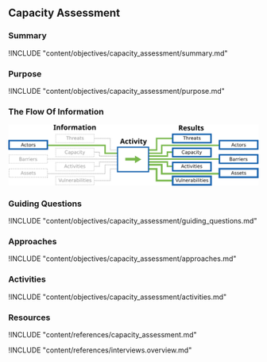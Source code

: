 ## Capacity Assessment

### Summary

!INCLUDE "content/objectives/capacity_assessment/summary.md"

### Purpose

!INCLUDE "content/objectives/capacity_assessment/purpose.md"

### The Flow Of Information

![Audit Preparation Information Flow](content/images/info_flows/capacity_assessment.svg)

### Guiding Questions

!INCLUDE "content/objectives/capacity_assessment/guiding_questions.md"

### Approaches

!INCLUDE "content/objectives/capacity_assessment/approaches.md"

### Activities

!INCLUDE "content/objectives/capacity_assessment/activities.md"

### Resources

!INCLUDE "content/references/capacity_assessment.md"

!INCLUDE "content/references/interviews.overview.md"